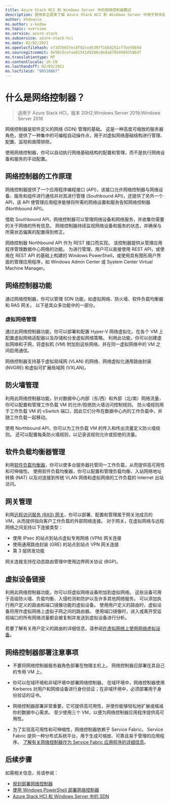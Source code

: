 ```yaml
---
title: Azure Stack HCI 和 Windows Server 中的网络控制器概述
description: 使用本主题来了解 Azure Stack HCI 和 Windows Server 中用于软件定义的网络的网络控制器。
author: khdownie
ms.author: v-kedow
ms.topic: overview
ms.service: azure-stack
ms.subservice: azure-stack-hci
ms.date: 02/02/2021
ms.openlocfilehash: e73d76657ec8f92ced5397f1b5d251cffbe59b9d
ms.sourcegitcommit: 0e58c5cefaa81541d9280c0e8a87034989358647
ms.translationtype: MT
ms.contentlocale: zh-CN
ms.lasthandoff: 02/03/2021
ms.locfileid: "99510867"
---
```

# <a name="what-is-network-controller"></a>什么是网络控制器？

> 适用于 Azure Stack HCI，版本 20H2;Windows Server 2019;Windows Server 2016

网络控制器是软件定义的网络 (SDN) 管理的基础。 这是一种高度可缩放的服务器角色，提供了一种集中的可编程自动操作点，用于对虚拟网络基础结构进行管理、配置、监视和故障排除。

使用网络控制器，你可以自动执行网络基础结构的配置和管理，而不是执行网络设备和服务的手动配置。

## <a name="how-network-controller-works"></a>网络控制器的工作原理

网络控制器提供了一个应用程序编程接口 (API)，该接口允许网络控制器与网络设备、服务和组件进行通信并对其进行管理 (Southbound API)，还提供了另外一个 API，该 API 使管理应用程序能够将所需的网络设置和服务告知网络控制器 (Northbound API)。

借助 Southbound API，网络控制器可以管理网络设备和网络服务，并收集你需要的关于网络的所有信息。 网络控制器持续监视网络设备和服务的状态，并确保与所需状态偏离的配置得到修正。

网络控制器 Northbound API 作为 REST 接口而实现。 该控制器提供从管理应用程序管理数据中心网络的功能。 为进行管理，用户可以直接使用 REST API，或使用在 REST API 的基础上构建的 Windows PowerShell，或使用具有图形用户界面的管理应用程序，如 Windows Admin Center 或 System Center Virtual Machine Manager。

## <a name="network-controller-features"></a>网络控制器功能

通过网络控制器，你可以管理 SDN 功能，如虚拟网络、防火墙、软件负载均衡器和 RAS 网关。 以下是其众多功能中的一部分。

### <a name="virtual-network-management"></a>虚拟网络管理

通过此网络控制器功能，你可以部署和配置 Hyper-V 网络虚拟化、在各个 VM 上配置虚拟网络适配器以及存储和分发虚拟网络策略。 利用此功能，你可以创建虚拟网络和子网，将虚拟机 (VM) 附加到这些网络，并在同一虚拟网络中的 VM 之间启用通信。

网络控制器支持基于虚拟局域网 (VLAN) 的网络、网络虚拟化通用路由封装 (NVGRE) 和虚拟可扩展局域网 (VXLAN)。

## <a name="firewall-management"></a>防火墙管理

利用此网络控制器功能，针对数据中心内部（东/西）和外部（北/南）网络流量，你可以配置和管理工作负载 VM 的允许/拒绝防火墙访问控制规则。 防火墙规则用于工作负载 VM 的 vSwitch 端口，因此它们分布在数据中心内的工作负载中，并随工作负载一起移动。

使用 Northbound API，你可以为工作负载 VM 的传入和传出流量定义防火墙规则。 还可以配置每条防火墙规则，以记录该规则允许或拒绝的流量。

## <a name="software-load-balancer-management"></a>软件负载均衡器管理

利用[软件负载均衡器](software-load-balancer.md)，你可以使多台服务器托管同一工作负载，从而提供高可用性和可伸缩性。 使用软件负载均衡器，你可以配置和管理负载均衡、入站网络地址转换 (NAT) 以及对连接到传统 VLAN 网络和虚拟网络的工作负载的 Internet 出站访问。

## <a name="gateway-management"></a>网关管理

利用[远程访问服务 (RAS) 网关](gateway-overview.md)，你可以部署、配置和管理属于网关池成员的 VM，从而提供指向客户工作负载的外部网络连接。 对于网关，在虚拟网络与远程网络之间支持以下连接类型：

- 使用 IPsec 的站点到站点虚拟专用网络 (VPN) 网关连接
- 使用通用路由封装 (GRE) 的站点到站点 VPN 网关连接
- 第 3 层转发功能
 
网关连接支持在动态路由管理中使用边界网关协议 (BGP)。

## <a name="virtual-appliance-chaining"></a>虚拟设备链接

利用此网络控制器功能，你可以将虚拟网络设备附加到虚拟网络。 这些设备可用于高级防火墙、负载均衡、入侵检测和防护以及许多其他网络服务。 可以添加执行用户定义的路由和端口镜像功能的虚拟设备。 使用用户定义的路由时，虚拟设备将用作虚拟网络上虚拟子网之间的路由器。 使用端口镜像时，进入或离开受监视端口的所有网络流量都会被复制并发送到虚拟设备进行分析。

若要了解有关用户定义的路由的详细信息，请参阅[在虚拟网络上使用网络虚拟设备](/windows-server/networking/sdn/manage/use-network-virtual-appliances-on-a-vn)。

## <a name="network-controller-deployment-considerations"></a>网络控制器部署注意事项

- 不要将网络控制器服务器角色部署在物理主机上。 网络控制器应部署在其自己的专用 VM 上。

- 你可以在域环境和非域环境中部署网络控制器。 在域环境中，网络控制器使用 Kerberos 对用户和网络设备进行身份验证；在非域环境中，必须部署用于身份验证的证书。

- 网络控制器部署非常重要，它可提供高可用性，并使你能够轻松地扩展或缩减你的数据中心需求。 至少使用三个 VM，以便为网络控制器应用程序提供高可用性。

- 为了实现高可用性和可伸缩性，网络控制器依赖于 Service Fabric。 Service Fabric 提供一种分布式系统平台，用于生成可缩放、可靠且易于管理的应用程序。 [了解有关网络控制器作为 Service Fabric 应用程序的详细信息](/windows-server/networking/sdn/technologies/network-controller/network-controller-high-availability#network-controller-as-a-service-fabric-application)。

## <a name="next-steps"></a>后续步骤

如需相关信息，另请参阅：

- [规划部署网络控制器](network-controller.md)
- [使用 Windows PowerShell 部署网络控制器](https://github.com/microsoft/SDN/tree/master/SDNExpress/scripts)
- [Azure Stack HCI 和 Windows Server 中的 SDN](software-defined-networking.md)
